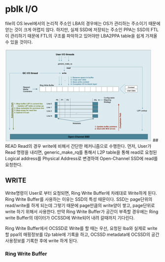 pblk I/O
=========
file의 OS level에서의 논리적 주소인 LBA의 경우에는 OS가 관리하는 주소이기 때문에 얻는 것이 크게 어렵지 않다. 하지만, 실제 SSD에 저장되는 주소인 PPA는 SSD의 FTL이 관리하기 때문에 FTL의 구조를 파악하고 있어야만 LBA2PPA table을 쉽게 가져올 수 있을 것이다. 

<img src="./pblk_io.png" height="300">
## READ
Read의 경우 write에 비해서 간단한 메커니즘으로 수행한다. 먼저, User가 Read 명령을 내리면, generic_make_rq를 통해서 L2P table을 통해 read로 요청된 Logical address를 Physical Address로 변경하여 Open-Channel SSD에 read를 요청한다.

## WRITE
Write명령이 User로 부터 요청되면, Ring Write Buffer에 차례대로 Write하게 된다. Ring Write Buffer를 사용하는 이유는 SSD의 특성 때문이다. SSD는 page단위의 read/write를 하게 되는데 그렇기 때문에 page만큼의 write양이 쌓고, page단위로 write 하기 위해서 사용한다. 만약 Ring Write Buffer가 공간이 부족할 경우에는 Ring write Buffer의 데이터가 OCSSD에 Write되어 내려 갈때까지 기다린다.

Ring Write Buffer에서 OCSSD로 Write를 할 때는 우선, 요청된 lba와 실제로 write할 ppa의 매핑정보를 l2p table에 기록을 하고, OCSSD metadata에 OCSSD의 공간 사용정보를 기록한 후에 write 하게 된다.

### Ring Write Buffer
